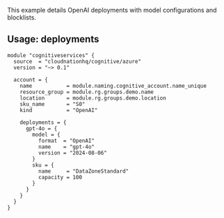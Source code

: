 This example details OpenAI deployments with model configurations and blocklists.

## Usage: deployments

```hcl
module "cognitiveservices" {
  source  = "cloudnationhq/cognitive/azure"
  version = "~> 0.1"

  account = {
    name           = module.naming.cognitive_account.name_unique
    resource_group = module.rg.groups.demo.name
    location       = module.rg.groups.demo.location
    sku_name       = "S0"
    kind           = "OpenAI"

    deployments = {
      gpt-4o = {
        model = {
          format  = "OpenAI"
          name    = "gpt-4o"
          version = "2024-08-06"
        }
        sku = {
          name     = "DataZoneStandard" 
          capacity = 100
        }
      }
    }
  }
}